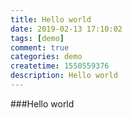 ```yaml
---
title: Hello world
date: 2019-02-13 17:10:02
tags: [demo]
comment: true
categories: demo
createtime: 1550559376
description: Hello world
---
```

###Hello world